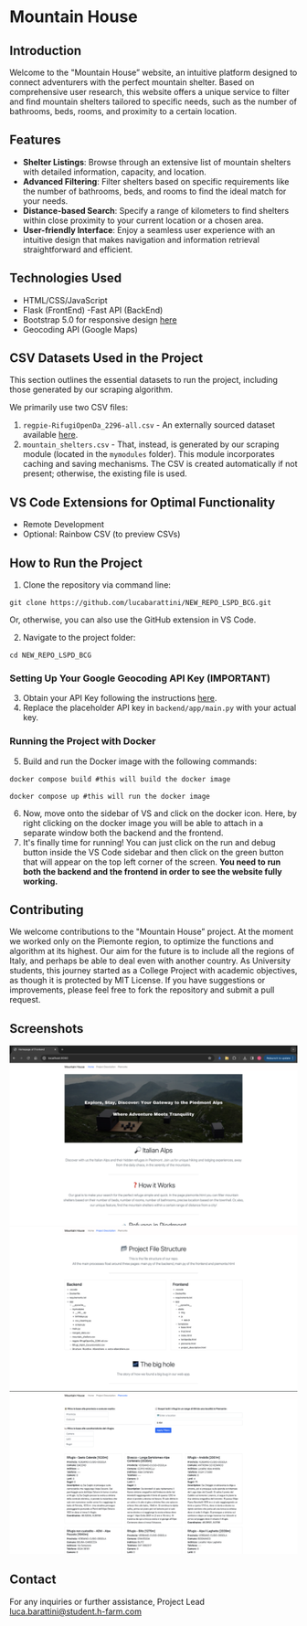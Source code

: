 # Mountain House

## Introduction
Welcome to the "Mountain House” website, an intuitive platform designed to connect adventurers with the perfect mountain shelter. Based on comprehensive user research, this website offers a unique service to filter and find mountain shelters tailored to specific needs, such as the number of bathrooms, beds, rooms, and proximity to a certain location.

## Features
- **Shelter Listings**: Browse through an extensive list of mountain shelters with detailed information, capacity, and location.
- **Advanced Filtering**: Filter shelters based on specific requirements like the number of bathrooms, beds, and rooms to find the ideal match for your needs.
- **Distance-based Search**: Specify a range of kilometers to find shelters within close proximity to your current location or a chosen area.
- **User-friendly Interface**: Enjoy a seamless user experience with an intuitive design that makes navigation and information retrieval straightforward and efficient.

## Technologies Used
- HTML/CSS/JavaScript
- Flask (FrontEnd)
-Fast API (BackEnd)
- Bootstrap 5.0 for responsive design [here](https://getbootstrap.com/docs/5.3/getting-started/introduction/)
- Geocoding API (Google Maps)

## CSV Datasets Used in the Project
This section outlines the essential datasets to run the project, including those generated by our scraping algorithm.

We primarily use two CSV files:
1. `regpie-RifugiOpenDa_2296-all.csv` - An externally sourced dataset available [here](https://dati.gov.it/view-dataset/dataset?id=742ada85-b3cf-460b-b53b-21d0d0e5c478).
2. `mountain_shelters.csv` - That, instead, is generated by our scraping module (located in the `mymodules` folder). This module incorporates caching and saving mechanisms. The CSV is created automatically if not present; otherwise, the existing file is used.

## VS Code Extensions for Optimal Functionality
- Remote Development
- Optional: Rainbow CSV (to preview CSVs)

## How to Run the Project
1. Clone the repository via command line: 
```
git clone https://github.com/lucabarattini/NEW_REPO_LSPD_BCG.git
```
Or, otherwise, you can also use the GitHub extension in VS Code.

2. Navigate to the project folder:
```
cd NEW_REPO_LSPD_BCG
```

### Setting Up Your Google Geocoding API Key (IMPORTANT)
3. Obtain your API Key following the instructions [here](https://developers.google.com/maps/documentation/geocoding/get-api-key).
4. Replace the placeholder API key in `backend/app/main.py` with your actual key.

### Running the Project with Docker
5. Build and run the Docker image with the following commands:
```
docker compose build #this will build the docker image
```
```
docker compose up #this will run the docker image
```
6. Now, move onto the sidebar of VS and click on the docker icon. Here, by right clicking on the docker image you will be able to attach in a separate window both the backend and the frontend.
7. It's finally time for running! You can just click on the run and debug button inside the VS Code sidebar and then click on the green button that will appear on the top left corner of the screen. **You need to run both the backend and the frontend in order to see the website fully working.**

## Contributing
We welcome contributions to the "Mountain House” project. 
At the moment we worked only on the Piemonte region, to optimize the functions and algorithm at its highest. Our aim for the future is to include all the regions of Italy, and perhaps be able to deal even with another country. 
As University students, this journey started as a College Project with academic objectives, as though it is protected by MIT License.
If you have suggestions or improvements, please feel free to fork the repository and submit a pull request.

## Screenshots
![Image Description](image_1.png)
![Image Description](image_2.png)
![Image Description](image_3.png)



## Contact
For any inquiries or further assistance, Project Lead luca.barattini@student.h-farm.com
